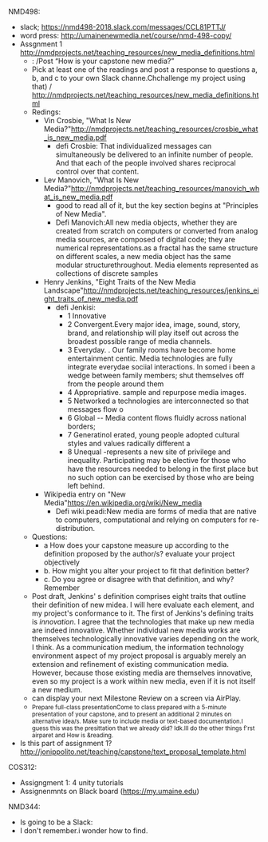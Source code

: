 NMD498:
- slack; https://nmd498-2018.slack.com/messages/CCL81PTTJ/
- word press: http://umainenewmedia.net/course/nmd-498-copy/
- Assgnment 1 http://nmdprojects.net/teaching_resources/new_media_definitions.html
  - : /Post “How is your capstone new media?”
  - Pick at least one of the readings and post a response to questions a, b, and c to your own Slack channe.Chchallenge my project using that) / http://nmdprojects.net/teaching_resources/new_media_definitions.html
  - Redings:
    - Vin Crosbie, "What Is New Media?"http://nmdprojects.net/teaching_resources/crosbie_what_is_new_media.pdf
      - defi Crosbie: That individualized messages can simultaneously be delivered to an infinite number of people.
And that each of the people involved shares reciprocal control over that content.
    - Lev Manovich, "What Is New Media?"http://nmdprojects.net/teaching_resources/manovich_what_is_new_media.pdf
      - good to read all of it, but the key section begins at "Principles of New Media".
      - Defi Manovich:All new media objects, whether they are created from scratch on computers or converted from analog media sources, are composed of digital code; they are numerical representations.as a fractal has the same structure on different scales, a new media object has the same modular structurethroughout. Media elements represented as collections of discrete samples 
    - Henry Jenkins, "Eight Traits of the New Media Landscape"http://nmdprojects.net/teaching_resources/jenkins_eight_traits_of_new_media.pdf
      - defi Jenkisi:
        - 1 Innovative
        - 2 Convergent.Every major idea, image, sound, story, brand, and relationship will play itself out
across the broadest possible range of media channels. 
        - 3 Everyday. . Our family rooms have become home entertainment centic. Media technologies are fully integrate  everydae sociial interactions. In somed i been a wedge between family members; shut themselves off from the people around them
        - 4 Appropriative.  sample and repurpose media images.
        - 5 Networked a technologies are interconnected so that messages flow o
        - 6 Global  -- Media content flows fluidly across national borders;
        - 7 Generatinol             erated, young people adopted cultural styles and values radically different a
        - 8 Unequal -represents a new site of privilege and inequality. Participating may be elective for those who have the resources needed to belong in the first place but no such option can be exercised by those who are being left behind.
    - Wikipedia entry on "New Media"https://en.wikipedia.org/wiki/New_media
      - Defi wiki.peadi:New media are forms of media that are native to computers, computational and relying on computers for re-distribution. 
  - Questions:
    - a How does your capstone measure up according to the definition proposed by the author/s? evaluate your project objectively 
    - b. How might you alter your project to fit that definition better?
    - c. Do you agree or disagree with that definition, and why?Remember
  - Post draft, Jenkins' s definition comprises eight traits that outline their definition of new midea. I will here evaluate each element, and my project's conformance to it. The first of Jenkins's defining traits is _innovation_. I agree that the technologies that make up new media are indeed innovative. Whether individual new media works are themselves technologically innovative varies depending on the work, I think. As a communication medium, the information technology environment aspect of my project proposal is arguably merely an extension and refinement of existing communication media. However, because those existing media are themselves innovative, even so my project is a work within new media, even if it is not itself a new medium.
  - can display your next Milestone Review on a screen via AirPlay.
  - <small>Prepare full-class presentationCome to class prepared with a 5-minute presentation of your capstone, and to present an additional 2 minutes on alternative idea/s. Make sure to include media or text-based documentation.I guess this was the presittation that we already did? Idk.Ill do the other things f'rst airparet and How is &reading.</small>
 - Is this part of assignment 1? http://jonippolito.net/teaching/capstone/text_proposal_template.html


COS312: 
- Assigngment 1: 4 unity tutorials
- Assignenmnts on Black board (https://my.umaine.edu)

NMD344:
- Is going to be a Slack: 
- I don't remember.i wonder how to find.
